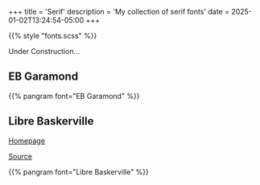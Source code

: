 +++
title = 'Serif'
description = 'My collection of serif fonts'
date = 2025-01-02T13:24:54-05:00
+++

{{% style "fonts.scss" %}}

Under Construction...

## EB Garamond

{{% pangram font="EB Garamond" %}}

## Libre Baskerville

[Homepage](https://impallari.com/revivals/baskerville)

[Source](https://github.com/impallari/Libre-Baskerville)

{{% pangram font="Libre Baskerville" %}}
